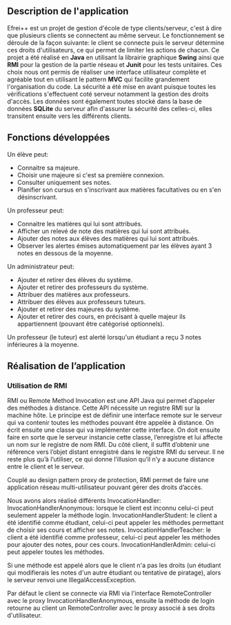 ## Description de l'application

Efrei++ est un projet de gestion d'école de type clients/serveur, c'est à dire que plusieurs clients se connectent au même serveur. Le fonctionnement se déroule de la façon suivante: le client se connecte puis le serveur détermine ces droits d'utilisateurs, ce qui permet de limiter les actions de chacun.
Ce projet a été réalisé en **Java** en utilisant la librairie graphique **Swing** ainsi que **RMI** pour la gestion de la partie réseau et **Junit** pour les tests unitaires. Ces choix nous ont permis de réaliser une interface utilisateur complète et agréable tout en utilisant le pattern **MVC** qui facilite grandement l'organisation du code.
La sécurité a été mise en avant puisque toutes les vérifications s'effectuent coté serveur notamment la gestion des droits d'accès. Les données sont également toutes stocké dans la base de données **SQLite** du serveur afin d'assurer la sécurité des celles-ci, elles transitent ensuite vers les différents clients.

## Fonctions développées 

Un élève peut:
- Connaitre sa majeure.
- Choisir une majeure si c'est sa première connexion.
- Consulter uniquement ses notes.
- Planifier son cursus en s'inscrivant aux matières facultatives ou en s'en désinscrivant.

Un professeur peut:
- Connaitre les matières qui lui sont attribués.
- Afficher un relevé de note des matières qui lui sont attribués.
- Ajouter des notes aux élèves des matières qui lui sont attribués.
- Observer les alertes émises automatiquement par les élèves ayant 3 notes en dessous de la moyenne.

Un administrateur peut:
- Ajouter et retirer des élèves du système.
- Ajouter et retirer des professeurs du système.
- Attribuer des matières aux professeurs.
- Attribuer des élèves aux professeurs tuteurs.
- Ajouter et retirer des majeures du système.
- Ajouter et retirer des cours, en précisant à quelle majeur ils appartiennent (pouvant être catégorisé optionnels).

Un professeur (le tuteur) est alerté lorsqu'un étudiant a reçu 3 notes inférieures à la moyenne.


## Réalisation de l’application

### Utilisation de RMI

RMI ou Remote Method Invocation est une API Java qui permet d’appeler des méthodes à distance. Cette API nécessite un registre RMI sur la machine hôte.
Le principe est de définir une interface remote sur le serveur qui va contenir toutes les méthodes pouvant être appelée à distance. On écrit ensuite une classe qui va implémenter
cette interface. On doit ensuite faire en sorte que le serveur instancie cette classe, l’enregistre et lui affecte un nom sur le registre de nom RMI.
Du côté client, il suffit d’obtenir une référence vers l’objet distant enregistré dans le registre RMI du serveur. Il ne reste plus qu’à l’utiliser, ce qui donne l’illusion qu’il n’y a aucune
distance entre le client et le serveur.

Couplé au design pattern proxy de protection, RMI permet de faire une application réseau multi-utilisateur pouvant gérer des droits d’accès.

Nous avons alors réalisé différents InvocationHandler:
  InvocationHandlerAnonymous: lorsque le client est inconnu celui-ci peut seulement appeler la méthode login.
  InvocationHandlerStudent: le client a été identifié comme étudiant, celui-ci peut appeler les méthodes permettant de choisir ses cours et afficher ses notes.
  InvocationHandlerTeacher: le client a été identifié comme professeur, celui-ci peut appeler les méthodes pour ajouter des notes, pour ces cours.
  InvocationHandlerAdmin: celui-ci peut appeler toutes les méthodes.
  
Si une méthode est appelé alors que le client n'a pas les droits (un étudiant qui modifierais les notes d'un autre étudiant ou tentative de piratage), alors le serveur
renvoi une IllegalAccessException.

Par défaut le client se connecte via RMI via l'interface RemoteController avec le proxy InvocationHandlerAnonymous, ensuite la méthode de login retourne au client un RemoteController avec le proxy associé à ses droits d'utilisateur.

